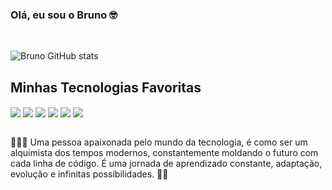 ### Olá, eu sou o Bruno 🤓
<br/>

![Bruno GitHub stats](https://github-readme-stats.vercel.app/api?username=brunoLopes-dev&show_icons=true&theme=tokyonight)

## Minhas Tecnologias Favoritas 

<div styLe="display: inline_block"<br/>
   <img align="center" alt"html5" src="https://img.shields.io/badge/HTML5-E34F26?style=for-the-badge&logo=html5&logoColor=white">
   <img align="center" alt"css" src="https://img.shields.io/badge/CSS3-1572B6?style=for-the-badge&logo=css3&logoColor=white">
   <img align="center" alt"javascrip" src="https://img.shields.io/badge/JavaScript-F7DF1E?style=for-the-badge&logo=javascript&logoColor=black">
   <img align="center" alt"node" src="https://img.shields.io/badge/Node.js-43853D?style=for-the-badge&logo=node.js&logoColor=white">
   <img align="center" alt"typescript" src="https://img.shields.io/badge/TypeScript-007ACC?style=for-the-badge&logo=typescript&logoColor=white">
   <img align="center" alt"react" src="https://img.shields.io/badge/React-20232A?style=for-the-badge&logo=react&logoColor=61DAFB">
</div>
<br/>

👨🏻‍💻 Uma pessoa apaixonada pelo mundo da tecnologia, é como ser um alquimista dos tempos modernos, constantemente moldando o futuro com cada linha de código. É uma jornada de aprendizado constante, adaptação, evolução e infinitas possibilidades. 🧙🏼

